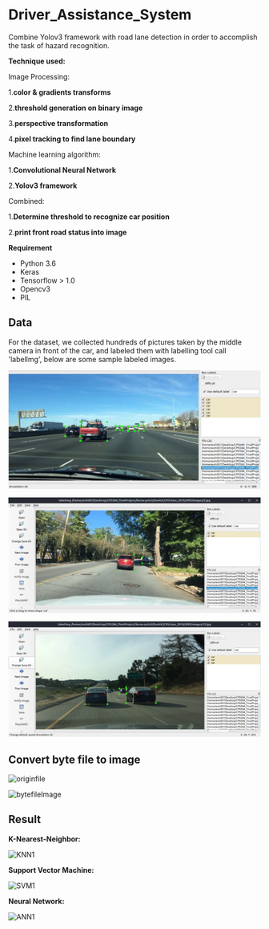 # Driver_Assistance_System
Combine Yolov3 framework with road lane detection in order to accomplish the task of hazard recognition.

**Technique used:**    

Image Processing:

1.**color & gradients transforms**

2.**threshold generation on binary image**   

3.**perspective transformation**

4.**pixel tracking to find lane boundary**

Machine learning algorithm: 

1.**Convolutional Neural Network**

2.**Yolov3 framework**   

Combined:

1.**Determine threshold to recognize car position**

2.**print front road status into image**  

**Requirement** 

- Python 3.6  
- Keras
- Tensorflow > 1.0   
- Opencv3
- PIL

## Data

For the dataset, we collected hundreds of pictures taken by the middle camera in front of the car, and labeled them with labelling tool call 'labellmg', below are some sample labeled images.

![1](/image/1.png)

![2](/image/2.png)

![3](/image/3.png)

## Convert byte file to image

![originfile](/image/originfile.png)

![bytefileImage](/image/byteFileImage.PNG)

## Result

**K-Nearest-Neighbor:**

![KNN1](/image/KNN1.PNG) 

**Support Vector Machine:**

![SVM1](/image/SVM1.PNG) 

**Neural Network:** 

![ANN1](/image/ANN1.PNG) 
